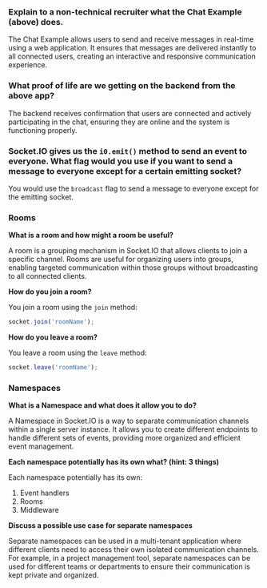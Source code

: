### Explain to a non-technical recruiter what the Chat Example (above) does.

The Chat Example allows users to send and receive messages in real-time using a web application. It ensures that messages are delivered instantly to all connected users, creating an interactive and responsive communication experience.

### What proof of life are we getting on the backend from the above app?

The backend receives confirmation that users are connected and actively participating in the chat, ensuring they are online and the system is functioning properly.

### Socket.IO gives us the `i0.emit()` method to send an event to everyone. What flag would you use if you want to send a message to everyone except for a certain emitting socket?

You would use the `broadcast` flag to send a message to everyone except for the emitting socket.

### Rooms

**What is a room and how might a room be useful?**

A room is a grouping mechanism in Socket.IO that allows clients to join a specific channel. Rooms are useful for organizing users into groups, enabling targeted communication within those groups without broadcasting to all connected clients.

**How do you join a room?**

You join a room using the `join` method:
```javascript
socket.join('roomName');
```

**How do you leave a room?**

You leave a room using the `leave` method:
```javascript
socket.leave('roomName');
```

### Namespaces

**What is a Namespace and what does it allow you to do?**

A Namespace in Socket.IO is a way to separate communication channels within a single server instance. It allows you to create different endpoints to handle different sets of events, providing more organized and efficient event management.

**Each namespace potentially has its own what? (hint: 3 things)**

Each namespace potentially has its own:
1. Event handlers
2. Rooms
3. Middleware

**Discuss a possible use case for separate namespaces**

Separate namespaces can be used in a multi-tenant application where different clients need to access their own isolated communication channels. For example, in a project management tool, separate namespaces can be used for different teams or departments to ensure their communication is kept private and organized.